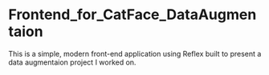# Frontend_for_CatFace_DataAugmentaion

This is a simple, modern front-end application using Reflex built to present a data augmentaion project I worked on. 
